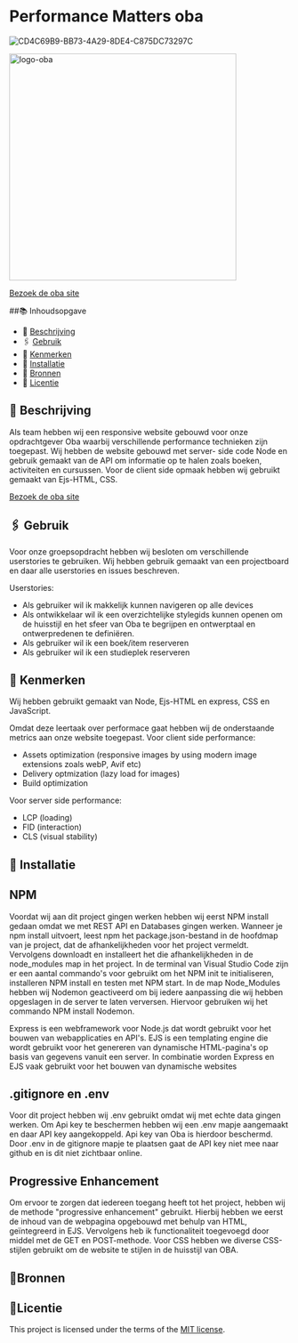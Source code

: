 # Performance Matters oba
![CD4C69B9-BB73-4A29-8DE4-C875DC73297C](https://user-images.githubusercontent.com/94745953/236788424-0f177e4b-6cfa-497b-bd35-d4d7246b428f.jpg)

<img width="408" alt="logo-oba" src="https://user-images.githubusercontent.com/94745953/236790054-ef3dbbb0-634b-4ab1-a6fd-4059f59713a7.png">

[Bezoek de oba site](https://uninterested-shirt-seal.cyclic.app/)


##📚 Inhoudsopgave

  * 📝 [Beschrijving](#beschrijving)
  * 🖇 [Gebruik](#gebruik)
  * 🔖 [Kenmerken](#kenmerken)
  * 📲 [Installatie](#installatie)
  * 💾 [Bronnen](#bronnen)
  * 📠 [Licentie](#licentie)

## 📝 Beschrijving

Als team hebben wij een responsive website gebouwd voor onze opdrachtgever Oba waarbij verschillende performance technieken zijn toegepast.
Wij hebben de website gebouwd met server- side code Node en gebruik gemaakt van de API om informatie op te halen zoals boeken, activiteiten en cursussen. 
Voor de client side opmaak hebben wij gebruikt gemaakt van Ejs-HTML, CSS.

[Bezoek de oba site](https://uninterested-shirt-seal.cyclic.app/)



## 🖇 Gebruik
<!-- Bij Gebruik staat de user story, hoe het werkt en wat je er mee kan. -->
Voor onze groepsopdracht hebben wij besloten om verschillende userstories te gebruiken. 
Wij hebben gebruik gemaakt van een projectboard en daar alle userstories en issues beschreven. 

Userstories: 
- Als gebruiker wil ik makkelijk kunnen navigeren op alle devices
- Als ontwikkelaar wil ik een overzichtelijke stylegids kunnen openen om de huisstijl en het sfeer van Oba te begrijpen en ontwerptaal en ontwerpredenen te definiëren.
- Als gebruiker wil ik een boek/item reserveren 
- Als gebruiker wil ik een studieplek reserveren



## 🔖 Kenmerken
<!-- Bij Kenmerken staat welke technieken zijn gebruikt en hoe. Wat is de HTML structuur? Wat zijn de belangrijkste dingen in CSS? Wat is er met JS gedaan en hoe? Misschien heb je iets met NodeJS gedaan, of heb je een framwork of library gebruikt? -->
Wij hebben gebruikt gemaakt van Node, Ejs-HTML en express, CSS en JavaScript.

Omdat deze leertaak over performace gaat hebben wij de onderstaande metrics aan onze website toegepast.
Voor client side performance: 
-  Assets optimization (responsive images by using modern image extensions zoals  webP, Avif etc)
-  Delivery optmization (lazy load for images)
-  Build optimization

Voor server side performance: 
- LCP (loading)
- FID (interaction)
- CLS (visual stability)


## 📲 Installatie
<!-- Bij Instalatie staat hoe een andere developer aan jouw repo kan werken -->
## NPM
Voordat wij aan dit project gingen werken hebben wij eerst NPM install gedaan omdat we met REST API en Databases gingen werken. Wanneer je npm install uitvoert, leest npm het package.json-bestand in de hoofdmap van je project, dat de afhankelijkheden voor het project vermeldt. Vervolgens downloadt en installeert het die afhankelijkheden in de node_modules map in het project. In de terminal van Visual Studio Code zijn er een aantal commando's voor gebruikt om het NPM init te initialiseren, installeren NPM install en testen met NPM start. In de map Node_Modules hebben wij Nodemon geactiveerd om bij iedere aanpassing die wij hebben opgeslagen in de server te laten verversen. Hiervoor gebruiken wij het commando NPM install Nodemon.

Express is een webframework voor Node.js dat wordt gebruikt voor het bouwen van webapplicaties en API's. EJS is een templating engine die wordt gebruikt voor het genereren van dynamische HTML-pagina's op basis van gegevens vanuit een server. In combinatie worden Express en EJS vaak gebruikt voor het bouwen van dynamische websites

## .gitignore en .env
Voor dit project hebben wij .env gebruikt omdat wij met echte data gingen werken. Om Api key te beschermen hebben wij een .env mapje aangemaakt en daar API key aangekoppeld. Api key van Oba is hierdoor beschermd. Door .env in de gitignore mapje te plaatsen gaat de API key niet mee naar github en is dit niet zichtbaar online.

## Progressive Enhancement
Om ervoor te zorgen dat iedereen toegang heeft tot het project, hebben wij de methode "progressive enhancement" gebruikt. Hierbij hebben we eerst de inhoud van de webpagina opgebouwd met behulp van HTML, geïntegreerd in EJS. Vervolgens heb ik functionaliteit toegevoegd door middel met de GET en POST-methode. Voor CSS hebben we diverse CSS-stijlen gebruikt om de website te stijlen in de huisstijl van OBA. 


## 💾Bronnen


## 📠Licentie

This project is licensed under the terms of the [MIT license](./LICENSE).
